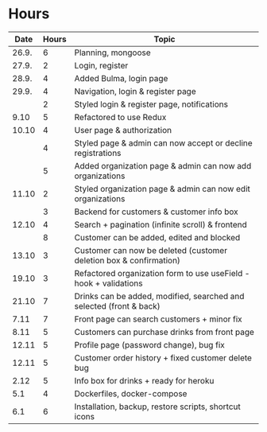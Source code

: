 # Hours

| Date  | Hours | Topic                                                               |
| ----- | ----- | ------------------------------------------------------------------- |
| 26.9. | 6     | Planning, mongoose                                                  |
| 27.9. | 2     | Login, register                                                     |
| 28.9. | 4     | Added Bulma, login page                                             |
| 29.9. | 4     | Navigation, login & register page                                   |
|       | 2     | Styled login & register page, notifications                         |
| 9.10  | 5     | Refactored to use Redux                                             |
| 10.10 | 4     | User page & authorization                                           |
|       | 4     | Styled page & admin can now accept or decline registrations         |
|       | 5     | Added organization page & admin can now add organizations           |
| 11.10 | 2     | Styled organization page & admin can now edit organizations         |
|       | 3     | Backend for customers & customer info box                           |
| 12.10 | 4     | Search + pagination (infinite scroll) & frontend                    |
|       | 8     | Customer can be added, edited and blocked                           |
| 13.10 | 3     | Customer can now be deleted (customer deletion box & confirmation)  |
| 19.10 | 3     | Refactored organization form to use useField -hook + validations    |
| 21.10 | 7     | Drinks can be added, modified, searched and selected (front & back) |
| 7.11  | 7     | Front page can search customers + minor fix                         |
| 8.11  | 5     | Customers can purchase drinks from front page                       |
| 12.11 | 5     | Profile page (password change), bug fix                             |
| 12.11 | 5     | Customer order history + fixed customer delete bug                  |
| 2.12  | 5     | Info box for drinks + ready for heroku                              |
| 5.1   | 4     | Dockerfiles, docker-compose                                         |
| 6.1   | 6     | Installation, backup, restore scripts, shortcut icons               |
